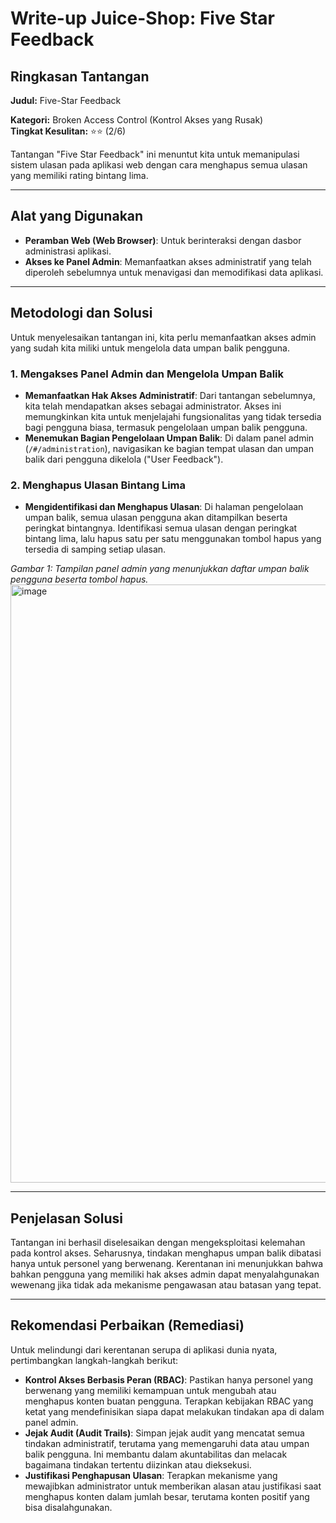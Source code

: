 # Write-up Juice-Shop: Five Star Feedback

## Ringkasan Tantangan

**Judul:** Five-Star Feedback 

**Kategori:** Broken Access Control (Kontrol Akses yang Rusak)  
**Tingkat Kesulitan:** ⭐⭐ (2/6)

Tantangan "Five Star Feedback" ini menuntut kita untuk memanipulasi sistem ulasan pada aplikasi web dengan cara menghapus semua ulasan yang memiliki rating bintang lima.

---

## Alat yang Digunakan

- **Peramban Web (Web Browser)**: Untuk berinteraksi dengan dasbor administrasi aplikasi.
- **Akses ke Panel Admin**: Memanfaatkan akses administratif yang telah diperoleh sebelumnya untuk menavigasi dan memodifikasi data aplikasi.

---

## Metodologi dan Solusi

Untuk menyelesaikan tantangan ini, kita perlu memanfaatkan akses admin yang sudah kita miliki untuk mengelola data umpan balik pengguna.

### 1. Mengakses Panel Admin dan Mengelola Umpan Balik

- **Memanfaatkan Hak Akses Administratif**: Dari tantangan sebelumnya, kita telah mendapatkan akses sebagai administrator. Akses ini memungkinkan kita untuk menjelajahi fungsionalitas yang tidak tersedia bagi pengguna biasa, termasuk pengelolaan umpan balik pengguna.
- **Menemukan Bagian Pengelolaan Umpan Balik**: Di dalam panel admin (`/#/administration`), navigasikan ke bagian tempat ulasan dan umpan balik dari pengguna dikelola ("User Feedback").

### 2. Menghapus Ulasan Bintang Lima

- **Mengidentifikasi dan Menghapus Ulasan**: Di halaman pengelolaan umpan balik, semua ulasan pengguna akan ditampilkan beserta peringkat bintangnya. Identifikasi semua ulasan dengan peringkat bintang lima, lalu hapus satu per satu menggunakan tombol hapus yang tersedia di samping setiap ulasan.


*Gambar 1: Tampilan panel admin yang menunjukkan daftar umpan balik pengguna beserta tombol hapus.*
<img width="998" height="957" alt="image" src="https://github.com/user-attachments/assets/80056560-c36c-4742-bfea-aa832b0667fa" />

---

## Penjelasan Solusi

Tantangan ini berhasil diselesaikan dengan mengeksploitasi kelemahan pada kontrol akses. Seharusnya, tindakan menghapus umpan balik dibatasi hanya untuk personel yang berwenang. Kerentanan ini menunjukkan bahwa bahkan pengguna yang memiliki hak akses admin dapat menyalahgunakan wewenang jika tidak ada mekanisme pengawasan atau batasan yang tepat.

---

## Rekomendasi Perbaikan (Remediasi)

Untuk melindungi dari kerentanan serupa di aplikasi dunia nyata, pertimbangkan langkah-langkah berikut:

- **Kontrol Akses Berbasis Peran (RBAC)**: Pastikan hanya personel yang berwenang yang memiliki kemampuan untuk mengubah atau menghapus konten buatan pengguna. Terapkan kebijakan RBAC yang ketat yang mendefinisikan siapa dapat melakukan tindakan apa di dalam panel admin.
- **Jejak Audit (Audit Trails)**: Simpan jejak audit yang mencatat semua tindakan administratif, terutama yang memengaruhi data atau umpan balik pengguna. Ini membantu dalam akuntabilitas dan melacak bagaimana tindakan tertentu diizinkan atau dieksekusi.
- **Justifikasi Penghapusan Ulasan**: Terapkan mekanisme yang mewajibkan administrator untuk memberikan alasan atau justifikasi saat menghapus konten dalam jumlah besar, terutama konten positif yang bisa disalahgunakan.

